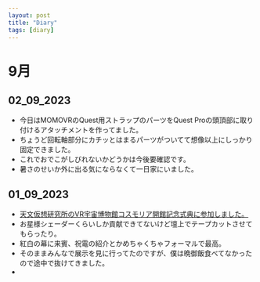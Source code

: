```yaml
---
layout: post
title: "Diary"
tags: [diary]
---
```


# 9月
## 02_09_2023
- 今日はMOMOVRのQuest用ストラップのパーツをQuest Proの頭頂部に取り付けるアタッチメントを作ってました。
- ちょうど回転軸部分にカチッとはまるパーツがついてて想像以上にしっかり固定できました。
- これでおでこがしびれないかどうかは今後要確認です。
- 暑さのせいか外に出る気にならなくて一日家にいました。

## 01_09_2023
- [天文仮想研究所のVR宇宙博物館コスモリア開館記念式典に参加しました。](https://twitter.com/beet_lex/status/1697950594307387453?s=20)
- お星様シェーダーくらいしか貢献できてないけど壇上でテープカットさせてもらったり。
- 紅白の幕に来賓、祝電の紹介とかめちゃくちゃフォーマルで最高。
- そのままみんなで展示を見に行ってたのですが、僕は晩御飯食べてなかったので途中で抜けてきました。
- 